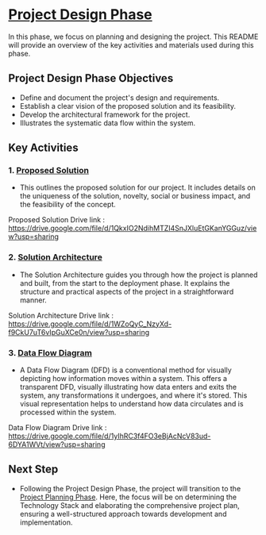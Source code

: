 # [Project Design Phase](https://github.com/smartinternz02/SI-GuidedProject-600240-1697595942/tree/main/2.%20Project%20Design%20Phase)

In this phase, we focus on planning and designing the project. This README will provide an overview of the key activities and materials used during this phase.

## Project Design Phase Objectives
- Define and document the project's design and requirements.
- Establish a clear vision of the proposed solution and its feasibility.
- Develop the architectural framework for the project.
- Illustrates the systematic data flow within the system.

## Key Activities

### 1. [Proposed Solution](https://github.com/smartinternz02/SI-GuidedProject-600240-1697595942/blob/main/2.%20Project%20Design%20Phase/Proposed%20Solution.pdf)
- This  outlines the proposed solution for our project. It includes details on the uniqueness of the solution, novelty, social or business impact, and the feasibility of the concept.

Proposed Solution Drive link : https://drive.google.com/file/d/1QkxIO2NdihMTZI4SnJXluEtGKanYGGuz/view?usp=sharing

### 2. [Solution Architecture](https://github.com/smartinternz02/SI-GuidedProject-600240-1697595942/blob/main/2.%20Project%20Design%20Phase/Solution%20Architecture.pdf)
- The Solution Architecture  guides you through how the project is planned and built, from the start to the deployment phase. It explains the structure and practical aspects of the project in a straightforward manner.

Solution Architecture Drive link : https://drive.google.com/file/d/1WZoQyC_NzyXd-f9CkU7uT6vIpGuXCe0n/view?usp=sharing

### 3. [Data Flow Diagram](https://github.com/smartinternz02/SI-GuidedProject-600240-1697595942/blob/main/2.%20Project%20Design%20Phase/Data%20Flow%20Diagram.pdf)
- A Data Flow Diagram (DFD) is a conventional method for visually depicting how information moves within a system. This offers a transparent DFD, visually illustrating how data enters and exits the system, any transformations it undergoes, and where it's stored. This visual representation helps to understand how data circulates and is processed within the system.

Data Flow Diagram Drive link : https://drive.google.com/file/d/1yIhRC3f4FO3eBjAcNcV83ud-6DYA1WVt/view?usp=sharing

## Next Step
- Following the Project Design Phase, the project will transition to the [Project Planning Phase](https://github.com/smartinternz02/SI-GuidedProject-600240-1697595942/tree/main/3.%20Project%20Planning%20Phase). Here, the focus will be on determining the Technology Stack and elaborating the comprehensive project plan, ensuring a well-structured approach towards development and implementation.



